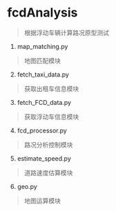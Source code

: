 # fcdAnalysis
>根据浮动车辆计算路况原型测试

1.  map_matching.py
>地图匹配模块
2.  fetch_taxi_data.py
> 获取出租车信息模块
3.  fetch_FCD_data.py
> 获取浮动车信息模块
4.  fcd_processor.py
> 路况分析控制模块
5.  estimate_speed.py
> 道路速度估算模块
6.  geo.py
> 地图运算模块